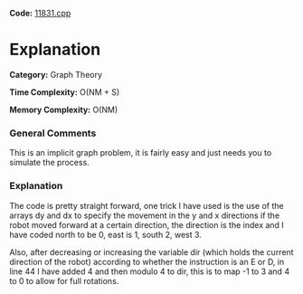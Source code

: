 **Code:** [11831.cpp](https://github.com/elgamalsalman/CPSolutions/blob/main/UVa/UVa_Solutions/11831_Sticker_Collector_Robot/11831.cpp)

# Explanation

**Category:** Graph Theory

**Time Complexity:** O(NM + S)

**Memory Complexity:** O(NM)

### General Comments

This is an implicit graph problem, it is fairly easy and just needs you to simulate the process.

### Explanation

The code is pretty straight forward, one trick I have used is the use of the arrays dy and dx to specify the movement in the y and x directions if the robot moved forward at a certain direction, the direction is the index and I have coded north to be 0, east is 1, south 2, west 3.

Also, after decreasing or increasing the variable dir (which holds the current direction of the robot) according to whether the instruction is an E or D, in line 44 I have added 4 and then modulo 4 to dir, this is to map -1 to 3 and 4 to 0 to allow for full rotations.
